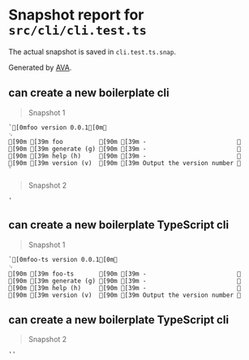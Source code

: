# Snapshot report for `src/cli/cli.test.ts`

The actual snapshot is saved in `cli.test.ts.snap`.

Generated by [AVA](https://ava.li).

## can create a new boilerplate cli

> Snapshot 1

    `[0mfoo version 0.0.1[0m␊
    ␊
    [90m [39m foo          [90m [39m -                         ␊
    [90m [39m generate (g) [90m [39m -                         ␊
    [90m [39m help (h)     [90m [39m -                         ␊
    [90m [39m version (v)  [90m [39m Output the version number ␊
    `

> Snapshot 2

    '

## can create a new boilerplate TypeScript cli

> Snapshot 1

    `[0mfoo-ts version 0.0.1[0m␊
    ␊
    [90m [39m foo-ts       [90m [39m -                         ␊
    [90m [39m generate (g) [90m [39m -                         ␊
    [90m [39m help (h)     [90m [39m -                         ␊
    [90m [39m version (v)  [90m [39m Output the version number ␊

## can create a new boilerplate TypeScript cli

> Snapshot 2

    ''
